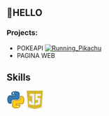 ## 👋HELLO 

### Projects:
* POKEAPI <a href="https://emoji.gg/emoji/5541-running-pikachu"><img src="https://emoji.gg/assets/emoji/5541-running-pikachu.gif" width="20px" height="20px" alt="Running_Pikachu"></a>
* PAGINA WEB 

## Skills
 <img src='https://raw.githubusercontent.com/Sabit0/Sabit0/master/skills/python.png' height='42px'/>
 <img src='https://github.com/Sabit0/Sabit0/blob/main/skills/png-clipart-javascript-open-logo-number-js-angle-text.png' height='42px'/>
